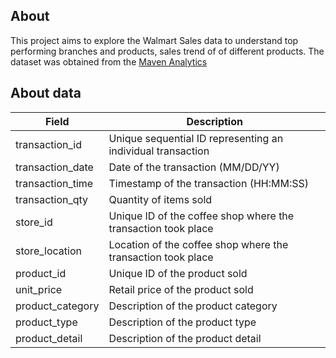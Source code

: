 ## About
This project aims to explore the Walmart Sales data to understand top performing branches and products, sales trend of of different products. The dataset was obtained from the [Maven Analytics](https://mavenanalytics.io/data-playground?order=date_added%2Cdesc&search=Coffee%20Shop%20Sales)
## About data
| Field    | Description |
|--------|------|
| transaction_id    | Unique sequential ID representing an individual transaction  |
| transaction_date    | Date of the transaction (MM/DD/YY)   |
| transaction_time    | Timestamp of the transaction (HH:MM:SS)  |
| transaction_qty    | Quantity of items sold   |
| store_id   | Unique ID of the coffee shop where the transaction took place  |
| store_location    | Location of the coffee shop where the transaction took place   |
| product_id   | Unique ID of the product sold  |
| unit_price    | Retail price of the product sold  |
| product_category   | Description of the product category  |
| product_type    | Description of the product type   |
| product_detail   | Description of the product detail  |

